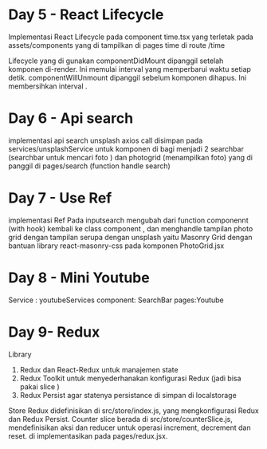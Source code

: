 # Day 5 -  React Lifecycle 

Implementasi React Lifecycle pada component time.tsx yang terletak pada assets/components yang di tampilkan di pages time di route /time 

Lifecycle yang di gunakan
componentDidMount dipanggil setelah komponen di-render. Ini memulai interval yang memperbarui waktu setiap detik.
componentWillUnmount dipanggil sebelum komponen dihapus. Ini membersihkan interval .

# Day 6 -  Api search 

implementasi api search unsplash  axios call disimpan pada services/unsplashService untuk komponen di bagi menjadi 2 searchbar (searchbar untuk mencari foto ) dan photogrid (menampilkan foto) yang di panggil di pages/search (function handle search) 

# Day 7 - Use Ref 

implementasi Ref Pada inputsearch mengubah dari function componennt (with hook) kembali ke class component , dan menghandle tampilan photo grid dengan tampilan serupa dengan unsplash yaitu Masonry Grid dengan bantuan library react-masonry-css pada komponen PhotoGrid.jsx

# Day 8 - Mini Youtube
Service : youtubeServices
component: SearchBar
pages:Youtube

# Day 9- Redux
Library
1. Redux dan React-Redux untuk manajemen state
2. Redux Toolkit untuk menyederhanakan konfigurasi Redux (jadi bisa pakai slice )
3. Redux Persist agar statenya persistance di simpan di localstorage


Store Redux didefinisikan di src/store/index.js, yang mengkonfigurasi Redux dan Redux Persist. Counter slice berada di src/store/counterSlice.js, mendefinisikan aksi dan reducer untuk operasi increment, decrement dan reset. di implementasikan pada pages/redux.jsx.
